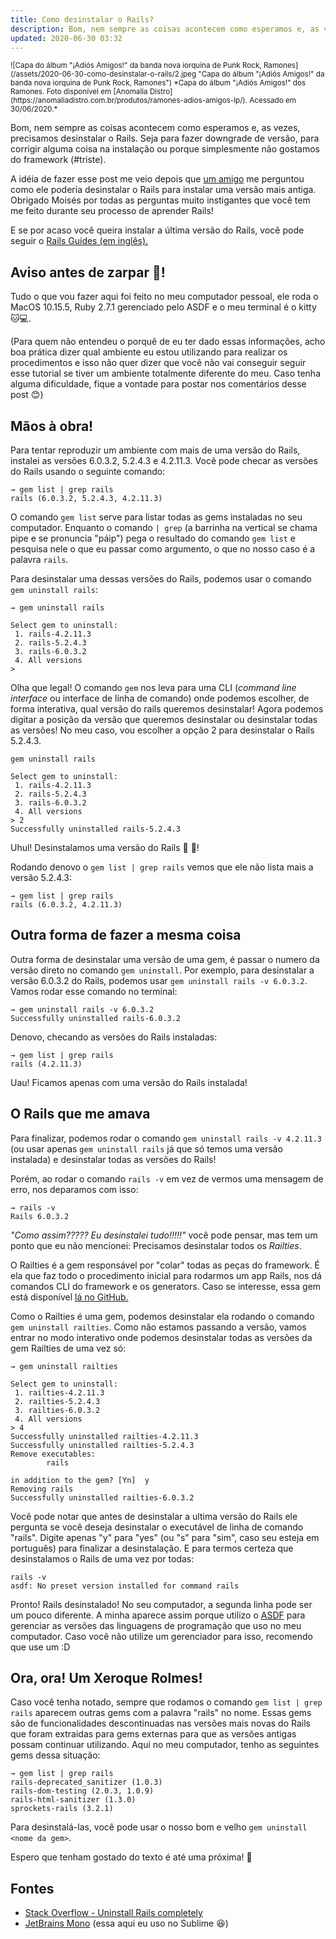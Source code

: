 ```yaml
---
title: Como desinstalar o Rails?
description: Bom, nem sempre as coisas acontecem como esperamos e, as vezes, precisamos desinstalar o Rails. Seja para fazer downgrade de versão, para corrigir alguma coisa na instalação ou porque você não gostou do framework (#triste). Seja qual for seu motivo, espero que esse post te ajude :D
updated: 2020-06-30 03:32
---
```


<small>
  ![Capa do álbum "¡Adiós Amigos!" da banda nova iorquina de Punk Rock, Ramones](/assets/2020-06-30-como-desinstalar-o-rails/2.jpeg "Capa do álbum "¡Adiós Amigos!" da banda nova iorquina de Punk Rock, Ramones")
  *Capa do álbum "¡Adiós Amigos!" dos Ramones. Foto disponível em [Anomalia Distro](https://anomaliadistro.com.br/produtos/ramones-adios-amigos-lp/). Acessado em 30/06/2020.*
</small>

Bom, nem sempre as coisas acontecem como esperamos e, as vezes, precisamos desinstalar o Rails. Seja para fazer downgrade de versão, para corrigir alguma coisa na instalação ou porque simplesmente não gostamos do framework (#triste).

A idéia de fazer esse post me veio depois que [um amigo](https://github.com/MoisesBorges) me perguntou como ele poderia desinstalar o Rails para instalar uma versão mais antiga. Obrigado Moisés por todas as perguntas muito instigantes que você tem me feito durante seu processo de aprender Rails!

E se por acaso você queira instalar a última versão do Rails, você pode seguir o [Rails Guides (em inglês).](https://guides.rubyonrails.org/v5.0/getting_started.html#installing-rails)

## Aviso antes de zarpar 🚢!

Tudo o que vou fazer aqui foi feito no meu computador pessoal, ele roda o MacOS 10.15.5, Ruby 2.7.1 gerenciado pelo ASDF e o meu terminal é o kitty 🐱💻.

(Para quem não entendeu o porquê de eu ter dado essas informações, acho boa prática dizer qual ambiente eu estou utilizando para realizar os procedimentos e isso não quer dizer que você não vai conseguir seguir esse tutorial se tiver um ambiente totalmente diferente do meu. Caso tenha alguma dificuldade, fique a vontade para postar nos comentários desse post 😊)

## Mãos à obra!

Para tentar reproduzir um ambiente com mais de uma versão do Rails, instalei as versões 6.0.3.2, 5.2.4.3 e 4.2.11.3. Você pode checar as versões do Rails usando o seguinte comando:

```
→ gem list | grep rails
rails (6.0.3.2, 5.2.4.3, 4.2.11.3)
```

O comando `gem list` serve para listar todas as gems instaladas no seu computador. Enquanto o comando `| grep` (a barrinha na vertical se chama pipe e se pronuncia "páip") pega o resultado do comando `gem list` e pesquisa nele o que eu passar como argumento, o que no nosso caso é a palavra `rails`.

Para desinstalar uma dessas versões do Rails, podemos usar o comando `gem uninstall rails`:

```
→ gem uninstall rails

Select gem to uninstall:
 1. rails-4.2.11.3
 2. rails-5.2.4.3
 3. rails-6.0.3.2
 4. All versions
>
```

Olha que legal! O comando `gem` nos leva para uma CLI (_command line interface_ ou interface de linha de comando) onde podemos escolher, de forma interativa, qual versão do rails queremos desinstalar! Agora podemos digitar a posição da versão que queremos desinstalar ou desinstalar todas as versões! No meu caso, vou escolher a opção 2 para desinstalar o Rails 5.2.4.3.

```
gem uninstall rails

Select gem to uninstall:
 1. rails-4.2.11.3
 2. rails-5.2.4.3
 3. rails-6.0.3.2
 4. All versions
> 2
Successfully uninstalled rails-5.2.4.3
```

Uhul! Desinstalamos uma versão do Rails 🥳 🎉!

Rodando denovo o `gem list | grep rails` vemos que ele não lista mais a versão 5.2.4.3:

```
→ gem list | grep rails
rails (6.0.3.2, 4.2.11.3)
```

## Outra forma de fazer a mesma coisa

Outra forma de desinstalar uma versão de uma gem, é passar o numero da versão direto no comando `gem uninstall`. Por exemplo, para desinstalar a versão 6.0.3.2 do Rails, podemos usar `gem uninstall rails -v 6.0.3.2`. Vamos rodar esse comando no terminal:

```
→ gem uninstall rails -v 6.0.3.2
Successfully uninstalled rails-6.0.3.2
```

Denovo, checando as versões do Rails instaladas:

```
→ gem list | grep rails
rails (4.2.11.3)
```

Uau! Ficamos apenas com uma versão do Rails instalada!

## O Rails que me amava

Para finalizar, podemos rodar o comando `gem uninstall rails -v 4.2.11.3` (ou usar apenas `gem uninstall rails` já que só temos uma versão instalada) e desinstalar todas as versões do Rails!

Porém, ao rodar o comando `rails -v` em vez de vermos uma mensagem de erro, nos deparamos com isso:

```
→ rails -v
Rails 6.0.3.2
```

_"Como assim????? Eu desinstalei tudo!!!!!"_ você pode pensar, mas tem um ponto que eu não mencionei: Precisamos desinstalar todos os  _Railties_.

O Railties é a gem responsável por "colar" todas as peças do framework. É ela que faz todo o procedimento inicial para rodarmos um app Rails, nos dá comandos CLI do framework e os generators. Caso se interesse, essa gem está disponível [lá no GitHub.](https://github.com/rails/rails/tree/master/railties)

Como o Railties é uma gem, podemos desinstalar ela rodando o comando `gem uninstall railties`. Como não estamos passando a versão, vamos entrar no modo interativo onde podemos desinstalar todas as versões da gem Railties de uma vez só:

```
→ gem uninstall railties

Select gem to uninstall:
 1. railties-4.2.11.3
 2. railties-5.2.4.3
 3. railties-6.0.3.2
 4. All versions
> 4
Successfully uninstalled railties-4.2.11.3
Successfully uninstalled railties-5.2.4.3
Remove executables:
        rails

in addition to the gem? [Yn]  y
Removing rails
Successfully uninstalled railties-6.0.3.2
```

Você pode notar que antes de desinstalar a ultima versão do Rails ele pergunta se você deseja desinstalar o executável de linha de comando "rails". Digite apenas "y" para "yes" (ou "s" para "sim", caso seu esteja em português) para finalizar a desinstalação. E para termos certeza que desinstalamos o Rails de uma vez por todas:

```
rails -v
asdf: No preset version installed for command rails
```

Pronto! Rails desinstalado! No seu computador, a segunda linha pode ser um pouco diferente. A minha aparece assim porque utilizo o [ASDF](https://github.com/asdf-vm/asdf) para gerenciar as versões das linguagens de programação que uso no meu computador. Caso você não utilize um gerenciador para isso, recomendo que use um :D

## Ora, ora! Um Xeroque Rolmes!

Caso você tenha notado, sempre que rodamos o comando `gem list | grep rails` aparecem outras gems com a palavra "rails" no nome. Essas gems são de funcionalidades descontinuadas nas versões mais novas do Rails que foram extraidas para gems externas para que as versões antigas possam continuar utilizando. Aqui no meu computador, tenho as seguintes gems dessa situação:

```
→ gem list | grep rails
rails-deprecated_sanitizer (1.0.3)
rails-dom-testing (2.0.3, 1.0.9)
rails-html-sanitizer (1.3.0)
sprockets-rails (3.2.1)
```

Para desinstalá-las, você pode usar o nosso bom e velho `gem uninstall <nome da gem>`.

Espero que tenham gostado do texto é até uma próxima! 👋

## Fontes

- [Stack Overflow - Uninstall Rails completely](https://stackoverflow.com/a/38607861)
- [JetBrains Mono](https://www.jetbrains.com/pt-pt/lp/mono/) (essa aqui eu uso no Sublime 😆)
